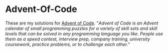 # Advent-Of-Code

These are my solutions for [Advent of Code](https://adventofcode.com/2018/about). "*Advent of Code is an Advent calendar of small programming puzzles for a variety of skill sets and skill levels that can be solved in any programming language you like. People use them as a speed contest, interview prep, company training, university coursework, practice problems, or to challenge each other.*"
